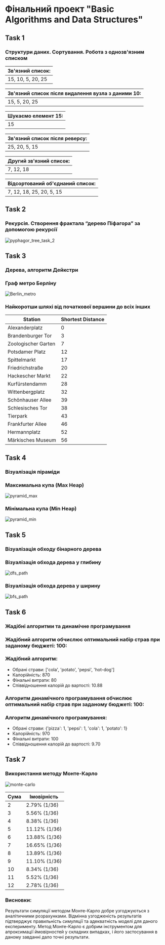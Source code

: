 # Фінальний проект "Basic Algorithms and Data Structures"

## Task 1

### Структури даних. Сортування. Робота з однозв'язним списком

| Зв'язний список:  |
| ----------------- |
| 15, 10, 5, 20, 25 |

| Зв'язний список після видалення вузла з даними 10: |
| -------------------------------------------------- |
| 15, 5, 20, 25                                      |

| Шукаємо елемент 15: |
| ------------------- |
| 15                  |

| Зв'язний список після реверсу: |
| ------------------------------ |
| 25, 20, 5, 15                  |

| Другий зв'язний список: |
| ----------------------- |
| 7, 12, 18               |

| Відсортований об'єднаний список: |
| -------------------------------- |
| 7, 12, 18, 25, 20, 5, 15         |

## Task 2

### Рекурсія. Створення фрактала “дерево Піфагора” за допомогою рекурсії

![pyphagor_tree_task_2](images/pyphagor_tree_task_2.png)

## Task 3

### Дерева, алгоритм Дейкстри

### Граф метро Берліну

![Berlin_metro](images/Berlin_metro.png)

### Найкоротши шляхі від початкової вершини до всіх інших

| Station             | Shortest Distance |
| ------------------- | ----------------- |
| Alexanderplatz      | 0                 |
| Brandenburger Tor   | 3                 |
| Zoologischer Garten | 7                 |
| Potsdamer Platz     | 12                |
| Spittelmarkt        | 17                |
| Friedrichstraße     | 20                |
| Hackescher Markt    | 22                |
| Kurfürstendamm      | 28                |
| Wittenbergplatz     | 32                |
| Schönhauser Allee   | 39                |
| Schlesisches Tor    | 38                |
| Tierpark            | 43                |
| Frankfurter Allee   | 46                |
| Hermannplatz        | 52                |
| Märkisches Museum   | 56                |

## Task 4

### Візуалізація піраміди

### Максимальна купа (Max Heap)

![pyramid_max](images/pyramid_max.png)

### Мінімальна купа (Min Heap)

![pyramid_min](images/pyramid_min.png)

## Task 5

### Візуалізація обходу бінарного дерева

### Візуалізація обхода дерева у глибину

![dfs_path](images/dfs_path.png)

### Візуалізація обхода дерева у ширину

![bfs_path](images/bfs_path.png)

## Task 6

### Жадібні алгоритми та динамічне програмування

### Жадібний алгоритм обчислює оптимальний набір страв при заданому бюджеті: 100:

### Жадібний алгоритм:

- Обрані страви: ['cola', 'potato', 'pepsi', 'hot-dog']
- Калорійність: 870
- Фінальні витрати: 80
- Співвідношення калорій до вартості: 10.88

### Алгоритм динамічного програмування обчислює оптимальний набір страв при заданому бюджеті: 100:

### Алгоритм динамічного програмування:

- Обрані страви: {'pizza': 1, 'pepsi': 1, 'cola': 1, 'potato': 1}
- Калорійність: 970
- Фінальні витрати: 100
- Співвідношення калорій до вартості: 9.70

## Task 7

### Використання методу Монте-Карло

![monte-carlo](images/monte-carlo.png)

| Сума | Імовірність   |
| ---- | ------------- |
| 2    | 2.79% (1/36)  |
| 3    | 5.56% (1/36)  |
| 4    | 8.38% (1/36)  |
| 5    | 11.12% (1/36) |
| 6    | 13.88% (1/36) |
| 7    | 16.65% (1/36) |
| 8    | 13.89% (1/36) |
| 9    | 11.10% (1/36) |
| 10   | 8.34% (1/36)  |
| 11   | 5.52% (1/36)  |
| 12   | 2.78% (1/36)  |

### Висновки:

Результати симуляції методом Монте-Карло добре узгоджуються з аналітичними розрахунками. Відмінна узгодженість результатів підтверджує правильність симуляції та адекватність моделі для даного експерименту. Метод Монте-Карло є добрим інструментом для апроксимації ймовірностей у складних випадках, і його застосування в даному завданні дало точні результати.
